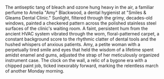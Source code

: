 The antiseptic tang of bleach and ozone hung heavy in the air, a familiar perfume to Amelia "Amy" Blackwood, a dental hygienist at "Smiles & Gleams Dental Clinic."  Sunlight, filtered through the grimy, decades-old windows, painted a checkered pattern across the polished stainless steel surfaces of the clinic's waiting room.  A faint, persistent hum from the ancient HVAC system vibrated through the worn, floral-patterned carpet, a constant background score to the rhythmic clatter of dental tools and the hushed whispers of anxious patients.  Amy, a petite woman with a perpetually tired smile and eyes that held the wisdom of a lifetime spent amidst enamel and gums, adjusted the strap of her meticulously organized instrument case.  The clock on the wall, a relic of a bygone era with a chipped paint job, ticked inexorably forward, marking the relentless march of another Monday morning.
